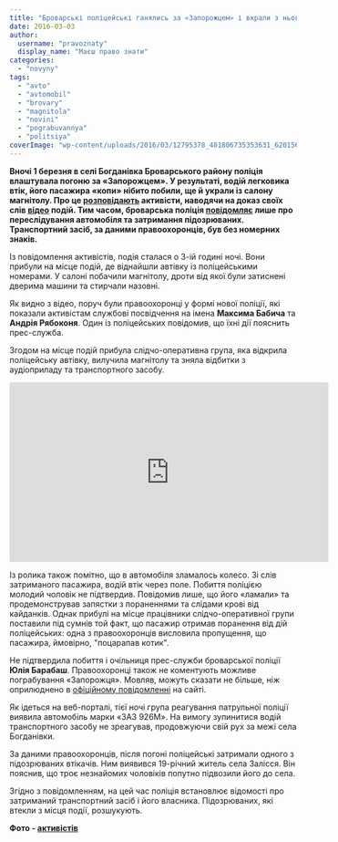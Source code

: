 ```yaml
---
title: "Броварські поліцейські ганялись за «Запорожцем» і вкрали з нього магнітолу – активісти"
date: 2016-03-03
author: 
  username: "pravoznaty"
  display_name: "Маєш право знати"
categories: 
  - "novyny"
tags: 
  - "avto"
  - "avtomobil"
  - "brovary"
  - "magnitola"
  - "novini"
  - "pograbuvannya"
  - "politsiya"
coverImage: "wp-content/uploads/2016/03/12795378_481806735353631_6201568868102116294_n.jpg"
---
```


**Вночі 1 березня в селі Богданівка Броварського району поліція влаштувала погоню за «Запорожцем». У результаті, водій легковика втік, його пасажира «копи» нібито побили, ще й украли із салону магнітолу. Про це [розповідають](https://www.facebook.com/permalink.php?story_fbid=481806865353618&id=100005729266954) активісти, наводячи на доказ своїх слів [відео](https://www.youtube.com/watch?v=C82UcQ9egMU) подій. Тим часом, броварська поліція [повідомляє](https://www.kv.npu.gov.ua/uk/publish/article/194694) лише про переслідування автомобіля та затримання підозрюваних. Транспортний засіб, за даними правоохоронців, був без номерних знаків.**

Із повідомлення активістів, подія сталася о 3-ій годині ночі. Вони прибули на місце подій, де віднайшли автівку із поліцейськими номерами. У салоні побачили магнітолу, дроти від якої були затиснені дверима машини та стирчали назовні.

Як видно з відео, поруч були правоохоронці у формі нової поліції, які показали активістам службові посвідчення на імена **Максима Бабича** та **Андрія Рябоконя**. Один із поліцейських повідомив, що їхні дії пояснить прес-служба.

Згодом на місце подій прибула слідчо-оперативна група, яка відкрила поліцейську автівку, вилучила магнітолу та зняла відбитки з аудіоприладу та транспортного засобу.

<iframe src="https://www.youtube.com/embed/C82UcQ9egMU" width="560" height="315" frameborder="0" allowfullscreen="allowfullscreen"></iframe>

Із ролика також помітно, що в автомобіля зламалось колесо. Зі слів затриманого пасажира, водій втік через поле. Побиття поліцією молодий чоловік не підтвердив. Повідомив лише, що його «ламали» та продемонстрував запястки з пораненнями та слідами крові від кайданків. Однак прибулі на місце працівники слідчо-оперативної групи поставили під сумнів той факт, що пасажир отримав поранення від дій поліцейських: одна з правоохоронців висловила пропущення, що пасажира, ймовірно, "поцарапав котик".

Не підтвердила побиття і очільниця прес-служби броварської поліції **Юлія Барабаш**. Правоохоронці також не коментують можливе пограбування «Запорожця». Мовляв, можуть сказати не більше, ніж оприлюднено в [офіційному повідомленні](https://www.kv.npu.gov.ua/uk/publish/article/194694) на сайті.

Як ідеться на веб-порталі, тієї ночі група реагування патрульної поліції виявила автомобіль марки «ЗАЗ 926М». На вимогу зупинитися водій транспортного засобу не зреагував, продовжуючи свій рух за межі села Богданівки.

За даними правоохоронців, після погоні поліцейські затримали одного з підозрюваних втікачів. Ним виявився 19-річний житель села Залісся. Він пояснив, що троє незнайомих чоловіків попутно підвозили його до села.

Згідно з повідомленням, на цей час поліція встановлює відомості про затриманий транспортний засіб і його власника. Підозрюваних, які втекли з місця події, розшукують.

**Фото - [активістів](https://www.facebook.com/permalink.php?story_fbid=481806865353618&id=100005729266954)**
